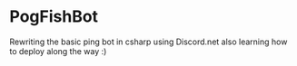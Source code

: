 # PogFishBot
Rewriting the basic ping bot in csharp using Discord.net 
also learning how to deploy along the way :)
